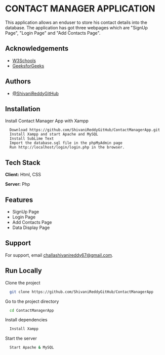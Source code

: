 
# CONTACT MANAGER APPLICATION

This application allows an enduser to store his contact details into the database. The application has got three webpages which are "SignUp Page", "Login Page" and "Add Contacts Page".


## Acknowledgements

 - [W3Schools](https://www.w3schools.com/)
 - [GeeksforGeeks](https://www.geeksforgeeks.org/)
  


## Authors

- [@ShivaniReddyGitHub](https://github.com/ShivaniReddyGitHub/ContactManagerApp)


## Installation

Install Contact Manager App with Xampp

```
  Download https://github.com/ShivaniReddyGitHub/ContactManagerApp.git
  Install Xampp and start Apache and MySQL
  Install SubLime Text
  Import the database.sql file in the phpMyAdmin page
  Run http://localhost/login/login.php in the browser. 
```
    
## Tech Stack

**Client:** Html, CSS

**Server:** Php


## Features

- SignUp Page
- Login Page
- Add Contacts Page
- Data Display Page


## Support

For support, email challashivanireddy67@gmail.com.


## Run Locally

Clone the project

```bash
  git clone https://github.com/ShivaniReddyGitHub/ContactManagerApp
```

Go to the project directory

```bash
  cd ContactManagerApp
```

Install dependencies

```bash
  Install Xampp
```

Start the server

```bash
  Start Apache & MySQL
```

